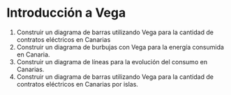 # Introducción a Vega

1. Construir un diagrama de barras utilizando Vega para la cantidad de contratos eléctricos en Canarias
2. Construir un diagrama de burbujas con Vega para la energía consumida en Canaria.
3. Construir un diagrama de líneas para la evolución del consumo en Canarias.
4. Construir un diagrama de barras utilizando Vega para la cantidad de contratos eléctricos en Canarias por islas.
